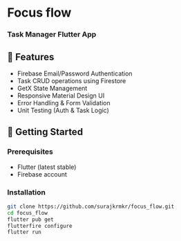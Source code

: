 # Focus flow 

### Task Manager Flutter App

## 📱 Features
- Firebase Email/Password Authentication
- Task CRUD operations using Firestore
- GetX State Management
- Responsive Material Design UI
- Error Handling & Form Validation
- Unit Testing (Auth & Task Logic)

## 🚀 Getting Started

### Prerequisites
- Flutter (latest stable)
- Firebase account

### Installation

```bash
git clone https://github.com/surajkrmkr/focus_flow.git
cd focus_flow
flutter pub get
flutterfire configure
flutter run

